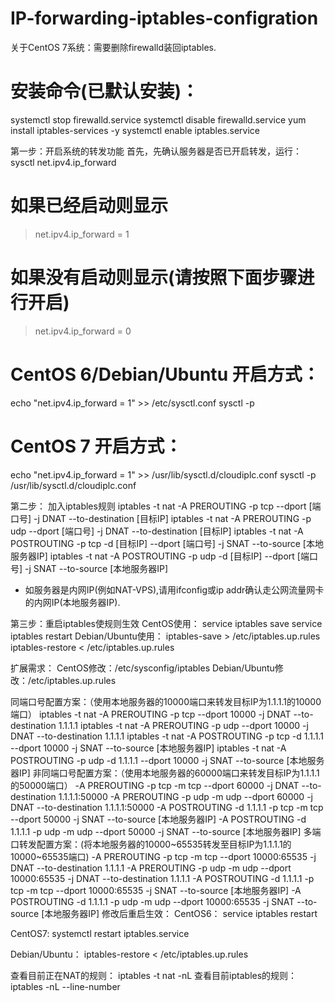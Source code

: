 # IP-forwarding-iptables-configration

关于CentOS 7系统：需要删除firewalld装回iptables.
# 安装命令(已默认安装)：
systemctl stop firewalld.service
systemctl disable firewalld.service
yum install iptables-services -y
systemctl enable iptables.service
 
第一步：开启系统的转发功能
首先，先确认服务器是否已开启转发，运行：
sysctl net.ipv4.ip_forward
# 如果已经启动则显示
> net.ipv4.ip_forward = 1
# 如果没有启动则显示(请按照下面步骤进行开启)
> net.ipv4.ip_forward = 0

# CentOS 6/Debian/Ubuntu 开启方式：
echo "net.ipv4.ip_forward = 1" >> /etc/sysctl.conf
sysctl -p
# CentOS 7 开启方式：
echo "net.ipv4.ip_forward = 1" >> /usr/lib/sysctl.d/cloudiplc.conf
sysctl -p /usr/lib/sysctl.d/cloudiplc.conf
 
第二步： 加入iptables规则
iptables -t nat -A PREROUTING -p tcp --dport [端口号] -j DNAT --to-destination [目标IP]
iptables -t nat -A PREROUTING -p udp --dport [端口号] -j DNAT --to-destination [目标IP]
iptables -t nat -A POSTROUTING -p tcp -d [目标IP] --dport [端口号] -j SNAT --to-source [本地服务器IP]
iptables -t nat -A POSTROUTING -p udp -d [目标IP] --dport [端口号] -j SNAT --to-source [本地服务器IP]
* 如服务器是内网IP(例如NAT-VPS),请用ifconfig或ip addr确认走公网流量网卡的内网IP(本地服务器IP).
 
第三步：重启iptables使规则生效
CentOS使用：
service iptables save
service iptables restart
Debian/Ubuntu使用：
iptables-save > /etc/iptables.up.rules
iptables-restore < /etc/iptables.up.rules
 
扩展需求：
CentOS修改：/etc/sysconfig/iptables
Debian/Ubuntu修改：/etc/iptables.up.rules

同端口号配置方案：（使用本地服务器的10000端口来转发目标IP为1.1.1.1的10000端口）
iptables -t nat -A PREROUTING -p tcp --dport 10000 -j DNAT --to-destination 1.1.1.1
iptables -t nat -A PREROUTING -p udp --dport 10000 -j DNAT --to-destination 1.1.1.1
iptables -t nat -A POSTROUTING -p tcp -d 1.1.1.1 --dport 10000 -j SNAT --to-source [本地服务器IP]
iptables -t nat -A POSTROUTING -p udp -d 1.1.1.1 --dport 10000 -j SNAT --to-source [本地服务器IP]
非同端口号配置方案：（使用本地服务器的60000端口来转发目标IP为1.1.1.1的50000端口）
-A PREROUTING -p tcp -m tcp --dport 60000 -j DNAT --to-destination 1.1.1.1:50000
-A PREROUTING -p udp -m udp --dport 60000 -j DNAT --to-destination 1.1.1.1:50000
-A POSTROUTING -d 1.1.1.1 -p tcp -m tcp --dport 50000 -j SNAT --to-source [本地服务器IP]
-A POSTROUTING -d 1.1.1.1 -p udp -m udp --dport 50000 -j SNAT --to-source [本地服务器IP]
多端口转发配置方案：(将本地服务器的10000~65535转发至目标IP为1.1.1.1的10000~65535端口)
-A PREROUTING -p tcp -m tcp --dport 10000:65535 -j DNAT --to-destination 1.1.1.1
-A PREROUTING -p udp -m udp --dport 10000:65535 -j DNAT --to-destination 1.1.1.1
-A POSTROUTING -d 1.1.1.1 -p tcp -m tcp --dport 10000:65535 -j SNAT --to-source [本地服务器IP]
-A POSTROUTING -d 1.1.1.1 -p udp -m udp --dport 10000:65535 -j SNAT --to-source [本地服务器IP]
修改后重启生效：
CentOS6：
service iptables restart

CentOS7:
systemctl restart iptables.service

Debian/Ubuntu：
iptables-restore < /etc/iptables.up.rules


查看目前正在NAT的规则：
iptables -t nat -nL
查看目前iptables的规则：
iptables -nL --line-number
